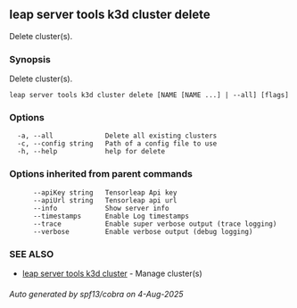 ## leap server tools k3d cluster delete

Delete cluster(s).

### Synopsis

Delete cluster(s).

```
leap server tools k3d cluster delete [NAME [NAME ...] | --all] [flags]
```

### Options

```
  -a, --all             Delete all existing clusters
  -c, --config string   Path of a config file to use
  -h, --help            help for delete
```

### Options inherited from parent commands

```
      --apiKey string   Tensorleap Api key
      --apiUrl string   Tensorleap api url
      --info            Show server info
      --timestamps      Enable Log timestamps
      --trace           Enable super verbose output (trace logging)
      --verbose         Enable verbose output (debug logging)
```

### SEE ALSO

* [leap server tools k3d cluster](leap_server_tools_k3d_cluster.md)	 - Manage cluster(s)

###### Auto generated by spf13/cobra on 4-Aug-2025

